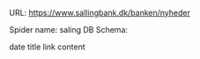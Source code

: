 URL: https://www.sallingbank.dk/banken/nyheder

Spider name: saling
DB Schema:

date
title
link
content
